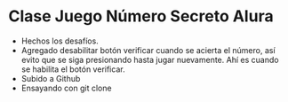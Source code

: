 <h1>Clase Juego Número Secreto Alura</h1>

- Hechos los desafíos.
- Agregado desabilitar botón verificar cuando se acierta el número, así evito que se siga presionando hasta jugar nuevamente. Ahí es cuando se habilita el botón verificar.
- Subido a Github
- Ensayando con git clone
